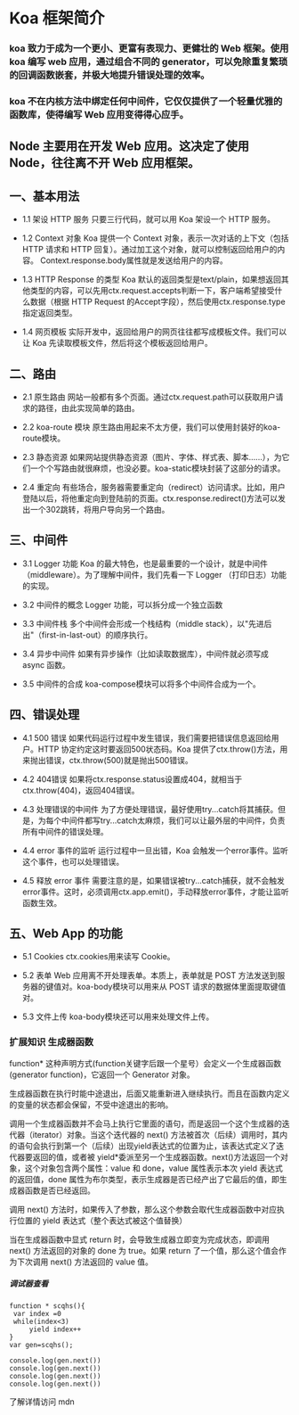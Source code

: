 # Koa 框架简介

### koa 致力于成为一个更小、更富有表现力、更健壮的 Web 框架。使用 koa 编写 web 应用，通过组合不同的 generator，可以免除重复繁琐的回调函数嵌套，并极大地提升错误处理的效率。

### koa 不在内核方法中绑定任何中间件，它仅仅提供了一个轻量优雅的函数库，使得编写 Web 应用变得得心应手。

## Node 主要用在开发 Web 应用。这决定了使用 Node，往往离不开 Web 应用框架。



## 一、基本用法
- 1.1 架设 HTTP 服务
只要三行代码，就可以用 Koa 架设一个 HTTP 服务。

- 1.2 Context 对象
Koa 提供一个 Context 对象，表示一次对话的上下文（包括 HTTP 请求和 HTTP 回复）。通过加工这个对象，就可以控制返回给用户的内容。
Context.response.body属性就是发送给用户的内容。

- 1.3 HTTP Response 的类型
Koa 默认的返回类型是text/plain，如果想返回其他类型的内容，可以先用ctx.request.accepts判断一下，客户端希望接受什么数据（根据 HTTP Request 的Accept字段），然后使用ctx.response.type指定返回类型。

- 1.4 网页模板
实际开发中，返回给用户的网页往往都写成模板文件。我们可以让 Koa 先读取模板文件，然后将这个模板返回给用户。

## 二、路由
- 2.1 原生路由
网站一般都有多个页面。通过ctx.request.path可以获取用户请求的路径，由此实现简单的路由。

- 2.2 koa-route 模块
原生路由用起来不太方便，我们可以使用封装好的koa-route模块。

- 2.3 静态资源
如果网站提供静态资源（图片、字体、样式表、脚本......），为它们一个个写路由就很麻烦，也没必要。koa-static模块封装了这部分的请求。

- 2.4 重定向
有些场合，服务器需要重定向（redirect）访问请求。比如，用户登陆以后，将他重定向到登陆前的页面。ctx.response.redirect()方法可以发出一个302跳转，将用户导向另一个路由。

## 三、中间件
- 3.1 Logger 功能
Koa 的最大特色，也是最重要的一个设计，就是中间件（middleware）。为了理解中间件，我们先看一下 Logger （打印日志）功能的实现。
- 3.2 中间件的概念
 Logger 功能，可以拆分成一个独立函数
- 3.3 中间件栈
多个中间件会形成一个栈结构（middle stack），以"先进后出"（first-in-last-out）的顺序执行。

- 3.4 异步中间件
如果有异步操作（比如读取数据库），中间件就必须写成 async 函数。

- 3.5 中间件的合成
koa-compose模块可以将多个中间件合成为一个。

## 四、错误处理
- 4.1 500 错误
如果代码运行过程中发生错误，我们需要把错误信息返回给用户。HTTP 协定约定这时要返回500状态码。Koa 提供了ctx.throw()方法，用来抛出错误，ctx.throw(500)就是抛出500错误。

- 4.2 404错误
如果将ctx.response.status设置成404，就相当于ctx.throw(404)，返回404错误。

- 4.3 处理错误的中间件
为了方便处理错误，最好使用try...catch将其捕获。但是，为每个中间件都写try...catch太麻烦，我们可以让最外层的中间件，负责所有中间件的错误处理。

- 4.4 error 事件的监听
运行过程中一旦出错，Koa 会触发一个error事件。监听这个事件，也可以处理错误。

- 4.5 释放 error 事件
需要注意的是，如果错误被try...catch捕获，就不会触发error事件。这时，必须调用ctx.app.emit()，手动释放error事件，才能让监听函数生效。

## 五、Web App 的功能
- 5.1 Cookies
ctx.cookies用来读写 Cookie。

- 5.2 表单
Web 应用离不开处理表单。本质上，表单就是 POST 方法发送到服务器的键值对。koa-body模块可以用来从 POST 请求的数据体里面提取键值对。

- 5.3 文件上传
koa-body模块还可以用来处理文件上传。


### 扩展知识 生成器函数
function* 这种声明方式(function关键字后跟一个星号）会定义一个生成器函数 (generator function)，它返回一个  Generator  对象。

生成器函数在执行时能中途退出，后面又能重新进入继续执行。而且在函数内定义的变量的状态都会保留，不受中途退出的影响。

调用一个生成器函数并不会马上执行它里面的语句，而是返回一个这个生成器的迭代器（iterator）对象。当这个迭代器的 next() 方法被首次（后续）调用时，其内的语句会执行到第一个（后续）出现yield表达式的位置为止，该表达式定义了迭代器要返回的值，或者被 yield*委派至另一个生成器函数。next()方法返回一个对象，这个对象包含两个属性：value 和 done，value 属性表示本次 yield 表达式的返回值，done 属性为布尔类型，表示生成器是否已经产出了它最后的值，即生成器函数是否已经返回。

调用 next() 方法时，如果传入了参数，那么这个参数会取代生成器函数中对应执行位置的 yield 表达式（整个表达式被这个值替换）

当在生成器函数中显式 return 时，会导致生成器立即变为完成状态，即调用 next() 方法返回的对象的 done 为 true。如果 return 了一个值，那么这个值会作为下次调用 next() 方法返回的 value 值。

##### 调试器查看
```
function * scqhs(){
 var index =0
 while(index<3)
     yield index++
}
var gen=scqhs();

console.log(gen.next())
console.log(gen.next())
console.log(gen.next())
console.log(gen.next())
```
了解详情访问 mdn

